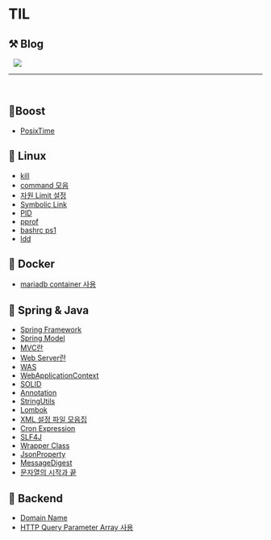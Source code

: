 # TIL

## ⚒️ Blog 
<a href="https://mutpp.tistory.com/">
    <img 
        src="http://img.shields.io/badge/-Tech%20Blog-655ced?style=flat&logo=github&link=https://mutpp.tistory.com/"
        style="height : auto; margin-left : 10px; margin-right : 10px;"/>
</a>

<br>

---
<br>

## 🌱Boost 
  - [PosixTime](Boost/Boost/PosixTime.md)

## 🌱 Linux
  - [kill](Linux/kill.md)
  - [command 모음](Linux/command_모음집.md)
  - [자원 Limit 설정](Linux/limit설정.md)
  - [Symbolic Link](Linux/link.md)
  - [PID](Linux/Pid.md)
  - [pprof](Linux/pprof.md)
  - [bashrc ps1](Linux/bashrc%20PS%20%EC%84%A4%EC%A0%95.md)
  - [ldd](Linux/ldd.md)

## 🌱 Docker
  - [mariadb container 사용](Docker/mariadb.md)

## 🌱 Spring & Java
  - [Spring Framework](Spring/SpringFramework.md)
  - [Spring Model](Spring/Spring%20Model.md)
  - [MVC란](Spring/MVC.md)
  - [Web Server란](Spring/WebServer.md)
  - [WAS](Spring/WAS.md)
  - [WebApplicationContext](Spring/WebApplicationContext.md)
  - [SOLID](Spring/Java%20설계%20방법(SOLID).md)
  - [Annotation](Spring/Annotation.md)
  - [StringUtils](Spring/StringUtils.md)
  - [Lombok](Spring/Lombok.md)
  - [XML 설정 파일 모음집](Spring/XML%20설정.md)
  - [Cron Expression](Spring/cron표현식.md)
  - [SLF4J](Spring/SLF4J.md)
  - [Wrapper Class](Spring/JAVA의%20Wrapper%20Class.md)
  - [JsonProperty](Spring/JsonProperty.md)
  - [MessageDigest](Spring/MessageDigest.md)
  - [문자열의 시작과 끝](Spring/%EB%AC%B8%EC%9E%90%EC%97%B4%EC%9D%98%20%EC%8B%9C%EC%9E%91%EA%B3%BC%20%EB%81%9D%20%ED%99%95%EC%9D%B8%ED%95%98%EA%B8%B0.md)

## 🌱 Backend
- [Domain Name](Backend/Domain%20Name.md)
- [HTTP Query Parameter Array 사용](Backend/HTTP%20Query%20Array%20사용.md)
